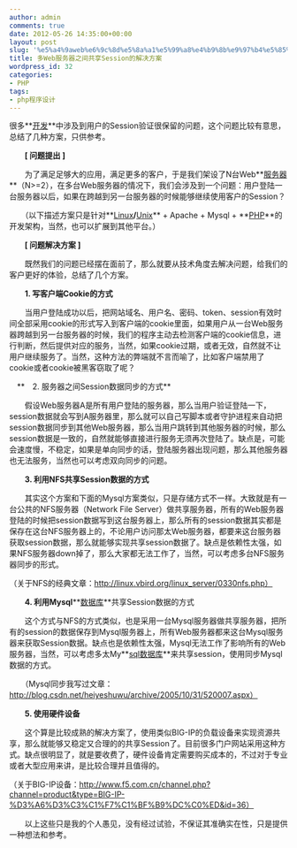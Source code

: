 ```yaml
---
author: admin
comments: true
date: 2012-05-26 14:35:00+00:00
layout: post
slug: '%e5%a4%9aweb%e6%9c%8d%e5%8a%a1%e5%99%a8%e4%b9%8b%e9%97%b4%e5%85%b1%e4%ba%absession%e7%9a%84%e8%a7%a3%e5%86%b3%e6%96%b9%e6%a1%88'
title: 多Web服务器之间共享Session的解决方案
wordpress_id: 32
categories:
- PHP
tags:
- php程序设计
---
```







很多**[开发](http://www.ltesting.net/html/4/category-catid-4.html)**中涉及到用户的Session验证很保留的问题，这个问题比较有意思，总结了几种方案，只供参考。











  

　　**[ 问题提出 ]**











　　为了满足足够大的应用，满足更多的客户，于是我们架设了N台Web**[服务器](http://www.ltesting.net/html/78/category-catid-378.html)**（N>=2），在多台Web服务器的情况下，我们会涉及到一个问题：用户登陆一台服务器以后，如果在跨越到另一台服务器的时候能够继续使用客户的Session？





　　（以下描述方案只是针对**[Linux](http://www.ltesting.net/html/68/category-catid-468.html)**/**[Unix](http://www.ltesting.net/html/76/category-catid-376.html)** +
 Apache + Mysql + **[PHP](http://www.ltesting.net/html/57/category-catid-157.html)**的开发架构，当然，也可以扩展到其他平台。）











  

　　**[ 问题解决方案 ]**











　　既然我们的问题已经摆在面前了，那么就要从技术角度去解决问题，给我们的客户更好的体验，总结了几个方案。





　　**1. 写客户端Cookie的方式**





　　当用户登陆成功以后，把网站域名、用户名、密码、token、session有效时间全部采用cookie的形式写入到客户端的cookie里面，如果用户从一台Web服务器跨越到另一台服务器的时候，我们的程序主动去检测客户端的cookie信息，进行判断，然后提供对应的服务，当然，如果cookie过期，或者无效，自然就不让用户继续服务了。当然，这种方法的弊端就不言而喻了，比如客户端禁用了cookie或者cookie被黑客窃取了呢？











　**　2. 服务器之间Session数据同步的方式**











　　假设Web服务器A是所有用户登陆的服务器，那么当用户验证登陆一下，session数据就会写到A服务器里，那么就可以自己写脚本或者守护进程来自动把session数据同步到其他Web服务器，那么当用户跳转到其他服务器的时候，那么session数据是一致的，自然就能够直接进行服务无须再次登陆了。缺点是，可能会速度慢，不稳定，如果是单向同步的话，登陆服务器出现问题，那么其他服务器也无法服务，当然也可以考虑双向同步的问题。











　　**3. 利用NFS共享Session数据的方式**











　　其实这个方案和下面的Mysql方案类似，只是存储方式不一样。大致就是有一台公共的NFS服务器（Network File Server）做共享服务器，所有的Web服务器登陆的时候把session数据写到这台服务器上，那么所有的session数据其实都是保存在这台NFS服务器上的，不论用户访问那太Web服务器，都要来这台服务器获取session数据，那么就能够实现共享session数据了。缺点是依赖性太强，如果NFS服务器down掉了，那么大家都无法工作了，当然，可以考虑多台NFS服务器同步的形式。  

（关于NFS的经典文章：http://linux.vbird.org/linux_server/0330nfs.php）





  

　　**4. 利用Mysql****[数据库](http://www.ltesting.net/html/61/category-catid-161.html)**共享Session数据的方式





　　这个方式与NFS的方式类似，也是采用一台Mysql服务器做共享服务器，把所有的session的数据保存到Mysql服务器上，所有Web服务器都来这台Mysql服务器来获取Session数据。缺点也是依赖性太强，Mysql无法工作了影响所有的Web服务器，当然，可以考虑多太My**[sql数据库](http://www.ltesting.net/html/18/category-catid-418.html)**来共享session，使用同步Mysql数据的方式。





　　（Mysql同步我写过文章：http://blog.csdn.net/heiyeshuwu/archive/2005/10/31/520007.aspx）











　　**5. 使用硬件设备**











　　这个算是比较成熟的解决方案了，使用类似BIG-IP的负载设备来实现资源共享，那么就能够又稳定又合理的的共享Session了。目前很多门户网站采用这种方式。缺点很明显了，就是要收费了，硬件设备肯定需要购买成本的，不过对于专业或者大型应用来讲，是比较合理并且值得的。  

（关于BIG-IP设备：http://www.f5.com.cn/channel.php?channel=product&type=BIG-IP-%D3%A6%D3%C3%C1%F7%C1%BF%B9%DC%C0%ED&id=36）











　　以上这些只是我的个人愚见，没有经过试验，不保证其准确实在性，只是提供一种想法和参考。



